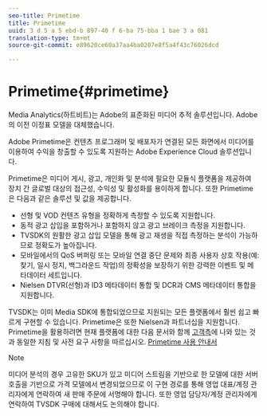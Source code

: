 ```yaml
---
seo-title: Primetime
title: Primetime
uuid: 3 d 5 a 5 ebd-b 897-40 f 6-ba 75-bba 1 bae 3 a 081
translation-type: tm+mt
source-git-commit: e89620ce60a37aa4ba0207e8f5a4f43c76026dcd

---
```



# Primetime{#primetime}

Media Analytics(하트비트)는 Adobe의 표준화된 미디어 추적 솔루션입니다. Adobe의 이전 이정표 모델을 대체했습니다.

Adobe Primetime은 컨텐츠 프로그래머 및 배포자가 연결된 모든 화면에서 미디어를 이용하여 수익을 창출할 수 있도록 지원하는 Adobe Experience Cloud 솔루션입니다.

Primetime은 미디어 게시, 광고, 개인화 및 분석에 필요한 모듈식 플랫폼을 제공하여 장치 간 글로벌 대상의 접근성, 수익성 및 활성화를 용이하게 합니다. 또한 Primetime은 다음과 같은 솔루션 및 값을 제공합니다.

* 선형 및 VOD 컨텐츠 유형을 정확하게 측정할 수 있도록 지원합니다.
* 동적 광고 삽입을 포함하거나 포함하지 않고 광고 브레이크 측정을 지원합니다.
* TVSDK의 원활한 광고 삽입 모델을 통해 광고 재생을 직접 측정하는 분석이 가능하므로 정확도가 높아집니다.
* 모바일에서의 QoS 버퍼링 또는 모바일 연결 중단 문제와 최종 사용자 상호 작용(예: 찾기, 일시 정지, 백그라운드 작업)의 정확성을 보장하기 위한 강력한 이벤트 및 메타데이터 세트입니다.
* Nielsen DTVR(선형)과 ID3 메타데이터 통합 및 DCR과 CMS 메타데이터 통합을 지원합니다.

TVSDK는 이미 Media SDK에 통합되었으므로 지원되는 모든 플랫폼에서 훨씬 쉽고 빠르게 구현할 수 있습니다. Primetime은 또한 Nielsen과 파트너십을 지원합니다. Primetime을 활용하려면 현재 플랫폼에 대한 다음 문서와 함께 [고객측](/help/intro-to-ava/implementation-paths/client-side-path.md)에 나와 있는 것과 동일한 지침 및 사전 요구 사항을 따르십시오. [Primetime 사용 안내서](https://helpx.adobe.com/primetime/user-guide.html)

>[!NOTE]
>
>미디어 분석의 경우 고유한 SKU가 있고 미디어 스트림을 기반으로 한 모델에 대한 서버 호출을 기반으로 가격 모델에서 변경되었으므로 이 구현 경로를 통해 영업 대표/계정 관리자에게 연락하여 새 판매 주문에 서명해야 합니다. 또한 영업 담당자/계정 관리자에게 연락하여 TVSDK 구매에 대해서도 논의해야 합니다.

